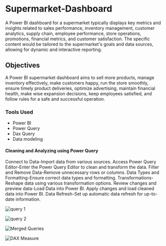 # Supermarket-Dashboard

A Power BI dashboard for a supermarket typically displays key metrics and insights related to sales performance, inventory management, customer analytics, supply chain, employee performance, store operations, promotions, financial metrics, and customer satisfaction. The specific content would be tailored to the supermarket's goals and data sources, allowing for dynamic and interactive reporting.

## Objectives

A Power BI supermarket dashboard aims to sell more products, manage inventory effectively, make customers happy, run the store smoothly, ensure timely product deliveries, optimize advertising, maintain financial health, make wise expansion decisions, keep employees satisfied, and follow rules for a safe and successful operation.

### Tools Used

* Power BI
* Power Query
* Dax Query
* Data modeling

#### Cleaning and Analyzing using Power Query

Connect to Data-Import data from various sources.
Access Power Query Editor-Enter the Power Query Editor to clean and transform the data.
Filter and Remove Data-Remove unnecessary rows or columns.
Data Types and Formatting-Ensure correct data types and formatting.
Transformations-Reshape data using various transformation options.
Review changes and preview data-Load Data into Power BI.
Apply changes and load cleaned data into Power BI.
Data Refresh-Set up automatic data refresh for up-to-date information.

![query 1](https://github.com/TrushnaR/Supermarket-Dashboard/assets/155801135/fd5bf31c-30bf-43d4-ab46-347403ecda06)

![query 2](https://github.com/TrushnaR/Supermarket-Dashboard/assets/155801135/97aca2c0-ed47-4bec-8b6a-97c71748a9ec)

![Merged Queries](https://github.com/TrushnaR/Supermarket-Dashboard/assets/155801135/b9dc97e8-e819-44dd-bc77-495ced02319b)

![DAX Measure](https://github.com/TrushnaR/Supermarket-Dashboard/assets/155801135/c961883a-c898-44be-8c96-fb6680bf9f63)






